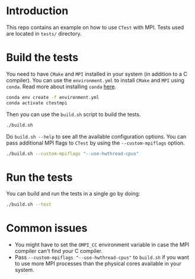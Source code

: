 # Introduction

This repo contains an example on how to use `CTest` with MPI. Tests used are
located in `tests/` directory.

# Build the tests

You need to have `CMake` and `MPI` installed in your system (in addition to a C
compiler). You can use the `environment.yml` to install `CMake` and `MPI` using
`conda`. Read more about installing `conda` [here](https://conda.io/projects/conda/en/latest/user-guide/install/index.html).

```sh
conda env create -f environment.yml
conda activate ctestmpi
```

Then you can use the `build.sh` script to build the tests.
```sh
./build.sh
```

Do `build.sh --help` to see all the available configuration options.
You can pass additional MPI flags to `CTest` by using the `--custom-mpiflags`
option.
```sh
./build.sh --custom-mpiflags "--use-hwthread-cpus"
```

# Run the tests

You can build and run the tests in a single go by doing:
```sh
./build.sh --test
```

# Common issues

- You might have to set the `OMPI_CC` environment variable in case the MPI
  compiler can't find your C compiler.
- Pass `--custom-mpiflags "--use-hwthread-cpus"` to `build.sh` if you want to
  use more MPI processes than the physical cores available in your system.
